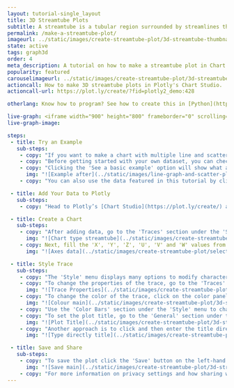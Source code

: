 ```yaml
---
layout: tutorial-single_layout
title: 3D Streamtube Plots
subtitle: A streamtube is a tubular region surrounded by streamlines that form a closed loop. It's a continuous version of a streamtube plot (3-D quiver plot) and can provide insight into flow data from natural systems.
permalink: /make-a-streamtube-plot/
imageurl: ../static/images/create-streamtube-plot/3d-streamtube-thumbnail.png
state: active
tags: graph3d
order: 4
meta_description: A tutorial on how to make a streamtube plot in Chart Studio.
popularity: featured
carouselimageurl: ../static/images/create-streamtube-plot/3d-streamtube-thumbnail.png
actioncall: How to make 3D streamtube plots in Plotly's Chart Studio.
actioncall-url: https://plot.ly/create/?fid=plotly2_demo:428

otherlang: Know how to program? See how to create this in [Python](https://plot.ly/python/streamtube-plot/) or [R](https://plot.ly/r/streamtube-plot/).

live-graph: <iframe width="900" height="800" frameborder="0" scrolling="no" src="https://plot.ly/~plotly2_demo/428.embed"></iframe>
live-graph-image:

steps:
 - title: Try an Example
   sub-steps:
    - copy: "If you want to make a chart with multiple line and scatter traces, this tutorial is for you!"
    - copy: "Before getting started with your own dataset, you can check out an example. First, select the 'Type' menu. Hovering the mouse over the chart type icon will display three options: 1) Charts like this by Plotly users, 2) View tutorials on this chart type, and, 3) See a basic example."
    - copy: "Clicking the 'See a basic example' option will show what a sample chart looks like after adding data and editing with the style. You'll also see what labels and style attributes were selected for this specific chart, as well as the end result."
      img: "![Example after](../static/images/line-graph-and-scatter-plot-with-excel/scatter-try-example.gif)"
    - copy: "You can also use the data featured in this tutorial by clicking on 'Open This Data in Plotly' on the left-hand side. It'll open in Chart Studio."

 - title: Add Your Data to Plotly
   sub-steps:
    - copy: "Head to Plotly’s [Chart Studio](https://plot.ly/create/) and add your data. You have the option of typing directly in the grid, uploading your file, or entering a URL of an online dataset. Plotly accepts .xls, .xlsx, or .csv files. For more information on how to enter your data, see [this](https://help.plot.ly/add-data-to-the-plotly-grid/) tutorial."

 - title: Create a Chart
   sub-steps:
    - copy: "After adding data, go to the 'Traces' section under the 'Structure' menu on the left-hand side. Choose the 'Type' of trace, then choose 'Streamtube' under '3D' chart type."
      img: "![Chart type streamtube](../static/images/create-streamtube-plot/chart-type-streamtube.png)"
    - copy: Next, fill the 'X', 'Y', 'Z', 'U', 'V' and 'W' values from the dropdown to create the plot. This will create a raw trace for the vortex data, as seen below."
      img: "![Axes data](../static/images/create-streamtube-plot/select-axes-data.gif)"

 - title: Style Trace
   sub-steps:
    - copy: "The 'Style' menu displays many options to modify characteristics of the overall chart layout or the individual traces. To see more options about styling the chart, visit the [style and layout](https://help.plot.ly/tutorials/#layout) section of the Chart Studio documentation."
    - copy: "To change the properties of the trace, go to the 'Traces' section under the 'Style' menu."
      img: "![Trace Properties](../static/images/create-streamtube-plot/3d-streamtube-trace-properties.png)"
    - copy: "To change the color of the trace, click on the color panel on the right-side of the `Colorscale` property and choose the scale type from the dropdown, followed by the desired colorscale as seen below."
      img: "![Colour main](../static/images/create-streamtube-plot/3d-streamtube-colourscale.gif)"
    - copy: "Use the 'Color Bars' section under the 'Style' menu to change the properties of the color bar."
    - copy: "To set the plot title, go to the 'General' section under the 'Style' menu and type in the plot title within the textbox provided under 'Title'."
      img: "![Plot Title](../static/images/create-streamtube-plot/3d-streamtube-title.png)"
    - copy: "Another approach is to click and then enter the title directly on the plot interface. The same can be done for the colorscale title."
      img: "![Type directly title](../static/images/create-streamtube-plot/3d-streamtube-title-direct.png)"

 - title: Save and Share
   sub-steps:
    - copy: "To save the plot click the 'Save' button on the left-hand side. A save modal will appear, as seen below, where you can specify the filenames and privacy settings for your plot and data grid."
      img: "![Save main](../static/images/create-streamtube-plot/3d-streamtube-save-main.png)"
    - copy: "For more information on privacy settings and how sharing works, visit Plotly's [sharing tutorial](http://help.plot.ly/save-share-and-export-in-plotly/)."
---
```

